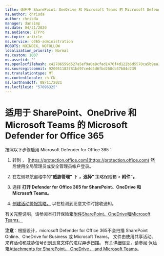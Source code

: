 ```yaml
---
title: 适用于 SharePoint、OneDrive 和 Microsoft Teams 的 Microsoft Defender for Office 365
ms.author: chrisda
author: chrisda
manager: dansimp
ms.date: 04/21/2020
ms.audience: ITPro
ms.topic: article
ms.service: o365-administration
ROBOTS: NOINDEX, NOFOLLOW
localization_priority: Normal
ms.custom: 1037
ms.assetid: ''
ms.openlocfilehash: c42786559d527a5ef9a0a8cfad1476f4d122b6d5570ca5b9ea138b21a153ae96
ms.sourcegitcommit: 920051182781bd97ce4d4d6fbd268cb37b84d239
ms.translationtype: MT
ms.contentlocale: zh-CN
ms.lasthandoff: 08/11/2021
ms.locfileid: "57896325"
---
```

# <a name="microsoft-defender-for-office-365-for-sharepoint-onedrive-and-microsoft-teams"></a>适用于 SharePoint、OneDrive 和 Microsoft Teams 的 Microsoft Defender for Office 365

按照以下步骤启用 Microsoft Defender for Office 365：

1. 转到 ， [https://protection.office.com](https://protection.office.com) 然后使用全局管理员或安全管理员帐户登录。

2. 在左侧导航窗格中的"**威胁管理"** 下 **，选择"** 策略保险箱 \> **附件"。**

3. 选择 **打开 Defender for Office 365 for SharePoint、OneDrive 和 Microsoft Teams。**

4. [创建活动警报策略，](https://docs.microsoft.com/microsoft-365/compliance/create-activity-alerts) 以在检测到恶意文件时接收通知。

有关完整说明，请参阅本打开保险箱[附件SharePoint、OneDrive和Microsoft Teams。](https://docs.microsoft.com/microsoft-365/security/office-365-security/turn-on-atp-for-spo-odb-and-teams)

**注意**：根据设计，microsoft Defender for Office 365不会扫描 SharePoint Online、OneDrive for Business 或 Microsoft Teams。 文件由使用共享活动、来宾活动和威胁信号识别恶意文件的进程异步扫描。 有关详细信息，请参阅 保险箱[Attachments for SharePoint， OneDrive， and Microsoft Teams](https://docs.microsoft.com/microsoft-365/security/office-365-security/atp-for-spo-odb-and-teams)。
